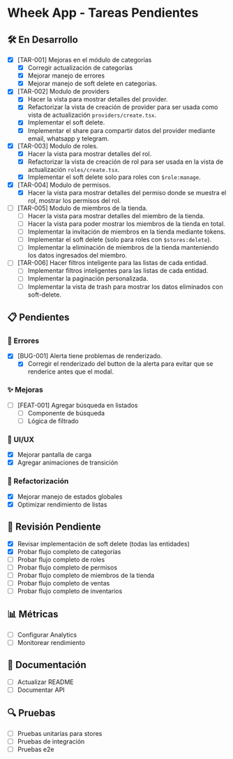 # Wheek App - Tareas Pendientes

## 🛠️ En Desarrollo
- [x] [TAR-001] Mejoras en el módulo de categorías
  - [x] Corregir actualización de categorías
  - [x] Mejorar manejo de errores
  - [x] Mejorar manejo de soft delete en categorias.
- [x] [TAR-002] Modulo de providers
  - [x] Hacer la vista para mostrar detalles del provider.
  - [x] Refactorizar la vista de creación de provider para ser usada como vista de actualización `providers/create.tsx`.
  - [x] Implementar el soft delete.
  - [x] Implementar el share para compartir datos del provider mediante email, whatsapp y telegram.
- [x] [TAR-003] Modulo de roles.
  - [x] Hacer la vista para mostrar detalles del rol.
  - [x] Refactorizar la vista de creación de rol para ser usada en la vista de actualización `roles/create.tsx`.
  - [x] Implementar el soft delete solo para roles con `$role:manage`.
- [x] [TAR-004] Modulo de permisos.
  - [x] Hacer la vista para mostrar detalles del permiso donde se muestra el rol, mostrar los permisos del rol.
- [ ] [TAR-005] Modulo de miembros de la tienda.
  - [ ] Hacer la vista para mostrar detalles del miembro de la tienda.
  - [ ] Hacer la vista para poder mostrar los miembros de la tienda en total.
  - [ ] Implementar la invitación de miembros en la tienda mediante tokens.
  - [ ] Implementar el soft delete (solo para roles con `$stores:delete`).
  - [ ] Implementar la eliminación de miembros de la tienda manteniendo los datos ingresados del miembro.
- [ ] [TAR-006] Hacer filtros inteligente para las listas de cada entidad.
  - [ ] Implementar filtros inteligentes para las listas de cada entidad.
  - [ ] Implementar la paginación personalizada.
  - [ ] Implementar la vista de trash para mostrar los datos eliminados con soft-delete.

## 📋 Pendientes
### 🐞 Errores
- [x] [BUG-001] Alerta tiene problemas de renderizado.
  - [x] Corregir el renderizado del button de la alerta para evitar que se renderice antes que el modal.

### ✨ Mejoras
- [ ] [FEAT-001] Agregar búsqueda en listados
  - [ ] Componente de búsqueda
  - [ ] Lógica de filtrado

### 📱 UI/UX
- [x] Mejorar pantalla de carga
- [x] Agregar animaciones de transición

### 🔄 Refactorización
- [x] Mejorar manejo de estados globales
- [x] Optimizar rendimiento de listas

## 🔄 Revisión Pendiente
- [x] Revisar implementación de soft delete (todas las entidades)
- [x] Probar flujo completo de categorías
- [ ] Probar flujo completo de roles
- [ ] Probar flujo completo de permisos
- [ ] Probar flujo completo de miembros de la tienda
- [ ] Probar flujo completo de ventas
- [ ] Probar flujo completo de inventarios

## 📊 Métricas
- [ ] Configurar Analytics
- [ ] Monitorear rendimiento

## 📝 Documentación
- [ ] Actualizar README
- [ ] Documentar API

## 🔍 Pruebas
- [ ] Pruebas unitarias para stores
- [ ] Pruebas de integración
- [ ] Pruebas e2e